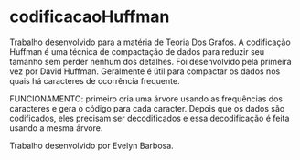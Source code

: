 # codificacaoHuffman
Trabalho desenvolvido para a matéria de Teoria Dos Grafos.
A codificação Huffman é uma técnica de compactação de dados para reduzir seu tamanho sem perder nenhum dos detalhes. 
Foi desenvolvido pela primeira vez por David Huffman. Geralmente é útil para compactar os dados nos quais há caracteres de ocorrência frequente.

FUNCIONAMENTO:
primeiro cria uma árvore usando as frequências dos caracteres e gera o código para cada caracter.
Depois que os dados são codificados, eles precisam ser decodificados e essa decodificação é feita usando a mesma árvore.


Trabalho desenvolvido por Evelyn Barbosa. 

